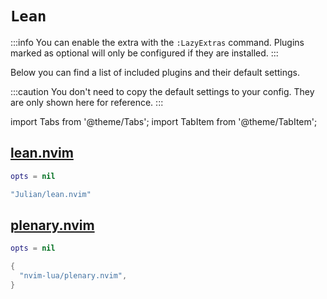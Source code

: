 # `Lean`

<!-- plugins:start -->

:::info
You can enable the extra with the `:LazyExtras` command.
Plugins marked as optional will only be configured if they are installed.
:::

Below you can find a list of included plugins and their default settings.

:::caution
You don't need to copy the default settings to your config.
They are only shown here for reference.
:::

import Tabs from '@theme/Tabs';
import TabItem from '@theme/TabItem';

## [lean.nvim](https://github.com/Julian/lean.nvim)

<Tabs>

<TabItem value="opts" label="Options">

```lua
opts = nil
```

</TabItem>


<TabItem value="code" label="Full Spec">

```lua
"Julian/lean.nvim"
```

</TabItem>

</Tabs>

## [plenary.nvim](https://github.com/nvim-lua/plenary.nvim)

<Tabs>

<TabItem value="opts" label="Options">

```lua
opts = nil
```

</TabItem>


<TabItem value="code" label="Full Spec">

```lua
{
  "nvim-lua/plenary.nvim",
}
```

</TabItem>

</Tabs>

<!-- plugins:end -->
